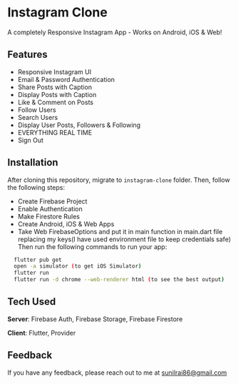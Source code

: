 # Instagram Clone

A completely Responsive Instagram App - Works on Android, iOS & Web! 

## Features
- Responsive Instagram UI
- Email & Password Authentication
- Share Posts with Caption
- Display Posts with Caption
- Like & Comment on Posts
- Follow Users
- Search Users
- Display User Posts, Followers & Following
- EVERYTHING REAL TIME
- Sign Out


## Installation
After cloning this repository, migrate to ```instagram-clone``` folder. Then, follow the following steps:
- Create Firebase Project
- Enable Authentication
- Make Firestore Rules
- Create Android, iOS & Web Apps
- Take Web FirebaseOptions and put it in main function in main.dart file replacing my keys(I have used environment file to keep credentials safe)
Then run the following commands to run your app:
```bash
  flutter pub get
  open -a simulator (to get iOS Simulator)
  flutter run
  flutter run -d chrome --web-renderer html (to see the best output)
```

## Tech Used
**Server**: Firebase Auth, Firebase Storage, Firebase Firestore

**Client**: Flutter, Provider
    
## Feedback

If you have any feedback, please reach out to me at sunilrai86@gmail.com
